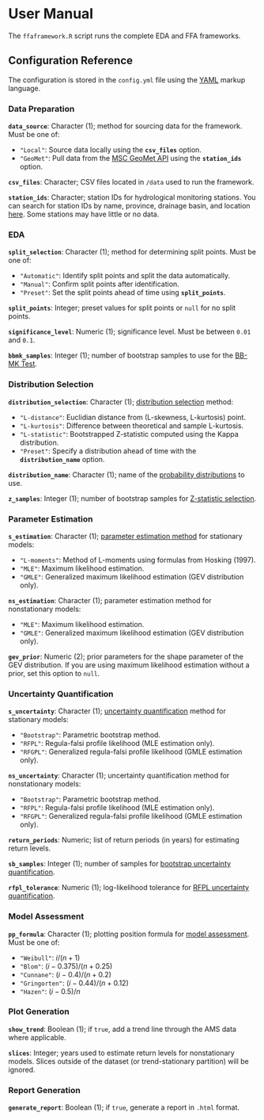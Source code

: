 # User Manual

The `ffaframework.R` script runs the complete EDA and FFA frameworks. 

## Configuration Reference

The configuration is stored in the `config.yml` file using the [YAML](https://learnxinyminutes.com/yaml/) markup language.

### Data Preparation

**`data_source`**: Character (1); method for sourcing data for the framework. Must be one of:

- `"Local"`: Source data locally using the **`csv_files`** option.
- `"GeoMet"`: Pull data from the [MSC GeoMet API](https://www.canada.ca/en/environment-climate-change/services/weather-general-tools-resources/weather-tools-specialized-data/msc-geomet-api-geospatial-web-services.html) using the **`station_ids`** option.

**`csv_files`**: Character; CSV files located in `/data` used to run the framework.

**`station_ids`**: Character; station IDs for hydrological monitoring stations.
You can search for station IDs by name, province, drainage basin, and location [here](https://wateroffice.ec.gc.ca/search/real_time_e.html).
Some stations may have little or no data.

### EDA

**`split_selection`**: Character (1); method for determining split points. Must be one of:

- `"Automatic"`: Identify split points and split the data automatically.
- `"Manual"`: Confirm split points after identification.
- `"Preset"`: Set the split points ahead of time using **`split_points`**.

**`split_points`**: Integer; preset values for split points or `null` for no split points. 

**`significance_level`**: Numeric (1); significance level. Must be between `0.01` and `0.1`.

**`bbmk_samples`**: Integer (1); number of bootstrap samples to use for the [BB-MK Test](eda-trend-ams-mean.md/#bb-mk-test).

### Distribution Selection

**`distribution_selection`**: Character (1); [distribution selection](model-selection.md) method:

- `"L-distance"`: Euclidian distance from (L-skewness, L-kurtosis) point.
- `"L-kurtosis"`: Difference between theoretical and sample L-kurtosis. 
- `"L-statistic"`: Bootstrapped Z-statistic computed using the Kappa distribution.
- `"Preset"`: Specify a distribution ahead of time with the **`distribution_name`** option.

**`distribution_name`**: Character (1); name of the [probability distributions](probability-distributions.md) to use.

**`z_samples`**: Integer (1); number of bootstrap samples for [Z-statistic selection](model-selection.md#z-statistic).

### Parameter Estimation

**`s_estimation`**: Character (1); [parameter estimation method](parameter-estimation.md) for stationary models:

- `"L-moments"`: Method of L-moments using formulas from Hosking (1997).
- `"MLE"`: Maximum likelihood estimation.
- `"GMLE"`: Generalized maximum likelihood estimation (GEV distribution only).

**`ns_estimation`**: Character (1); parameter estimation method for nonstationary models:

- `"MLE"`: Maximum likelihood estimation.
- `"GMLE"`: Generalized maximum likelihood estimation (GEV distribution only).

**`gev_prior`**: Numeric (2); prior parameters for the shape parameter of the GEV distribution. If you are using maximum likelihood estimation without a prior, set this option to `null`. 

### Uncertainty Quantification

**`s_uncertainty`**: Character (1); [uncertainty quantification](uncertainty-quantification.md) method for stationary models:

- `"Bootstrap"`: Parametric bootstrap method.
- `"RFPL"`: Regula-falsi profile likelihood (MLE estimation only).
- `"RFGPL"`: Generalized regula-falsi profile likelihood (GMLE estimation only).

**`ns_uncertainty`**: Character (1); uncertainty quantification method for nonstationary models:

- `"Bootstrap"`: Parametric bootstrap method.
- `"RFPL"`: Regula-falsi profile likelihood (MLE estimation only).
- `"RFGPL"`: Generalized regula-falsi profile likelihood (GMLE estimation only).

**`return_periods`**: Numeric; list of return periods (in years) for estimating return levels.

**`sb_samples`**: Integer (1); number of samples for [bootstrap uncertainty quantification](uncertainty-quantification.md#parametric-bootstrap).

**`rfpl_tolerance`**: Numeric (1); log-likelihood tolerance for [RFPL uncertainty quantification](uncertainty-quantification.md#regula-falsi-profile-likelihood-rfpl).

### Model Assessment

**`pp_formula`**: Character (1); plotting position formula for [model assessment](model-assessment.md). Must be one of: 

- `"Weibull"`: $i / (n + 1)$
- `"Blom"`: $(i - 0.375) / (n + 0.25)$
- `"Cunnane"`: $(i - 0.4) / (n + 0.2)$
- `"Gringorten"`: $(i - 0.44) / (n + 0.12)$
- `"Hazen"`: $(i - 0.5) / n$

### Plot Generation

**`show_trend`**: Boolean (1); if `true`, add a trend line through the AMS data where applicable. 

**`slices`**: Integer; years used to estimate return levels for nonstationary models. Slices outside of the dataset (or trend-stationary partition) will be ignored.

### Report Generation

**`generate_report`**: Boolean (1); if `true`, generate a report in `.html` format.
